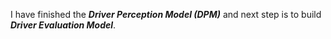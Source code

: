 I have finished the _**Driver Perception Model (DPM)**_ and next step is to build *__Driver Evaluation Model__*.
